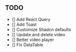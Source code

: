 ## TODO
- [] Add React Query
- [] Add Toast
- [] Customize Shadcn defaults
- [] Update and delete video
- [] Better video player
- [] Fix DataTable
 